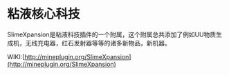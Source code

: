 # 粘液核心科技

SlimeXpansion是粘液科技插件的一个附属，这个附属总共添加了例如UU物质生成机，无线充电器，红石发射器等等的诸多新物品，新机器。

WIKI:[http://mineplugin.org/SlimeXpansion](http://mineplugin.org/SlimeXpansion)

